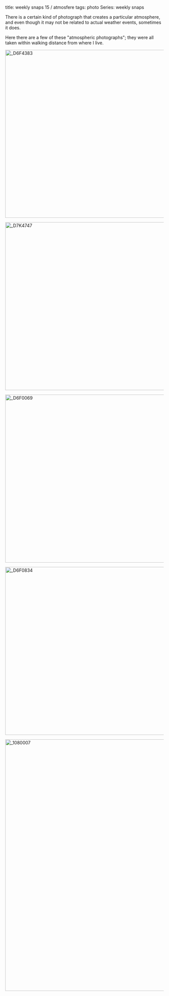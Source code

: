 title: weekly snaps 15 / atmosfere
tags: photo
Series: weekly snaps


There is a certain kind of photograph that creates a particular atmosphere, and even though it may not be related to actual weather events, sometimes it does.

Here there are a few of these "atmospheric photographs"; they were all taken within walking distance from where I live.

<!-- And more often than not, I find myself transported in a certain heightened state of mind. I am not sure if others may relate to that but here there are some photographs that I have taken in this past year which are very evocative to me.
 -->

<a href="http://www.flickr.com/photos/aadm/8769614491/" title="_D6F4383 by aadm, on Flickr"><img src="http://farm3.staticflickr.com/2809/8769614491_cdcd4f7bde_c.jpg" width="800" height="534" alt="_D6F4383"></a>


<a href="http://www.flickr.com/photos/aadm/7653052794/" title="_D7K4747 by aadm, on Flickr"><img src="http://farm9.staticflickr.com/8291/7653052794_5b5ef04ce2_c.jpg" width="800" height="534" alt="_D7K4747"></a>

<a href="http://www.flickr.com/photos/aadm/8769554773/" title="_D6F0069 by aadm, on Flickr"><img src="http://farm8.staticflickr.com/7451/8769554773_d07f2abc47_c.jpg" width="800" height="534" alt="_D6F0069"></a>

<a href="http://www.flickr.com/photos/aadm/8774408534/" title="_D6F0834 by aadm, on Flickr"><img src="http://farm4.staticflickr.com/3670/8774408534_f4f86bc6ca_c.jpg" width="800" height="534" alt="_D6F0834"></a>

<a href="http://www.flickr.com/photos/aadm/8774336186/" title="_1080007 by aadm, on Flickr"><img src="http://farm6.staticflickr.com/5325/8774336186_fbef112808_c.jpg" width="600" height="800" alt="_1080007"></a>
